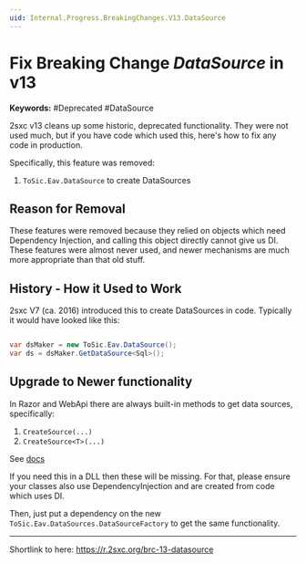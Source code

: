 ```yaml
---
uid: Internal.Progress.BreakingChanges.V13.DataSource
---
```


# Fix Breaking Change _DataSource_ in v13

**Keywords:** #Deprecated #DataSource

2sxc v13 cleans up some historic, deprecated functionality. They were not used much, but if you have code which used this, here's how to fix any code in production. 

Specifically, this feature was removed:

1. `ToSic.Eav.DataSource` to create DataSources

## Reason for Removal

These features were removed because they relied on objects which need Dependency Injection, and calling this object directly cannot give us DI.
These features were almost never used, and newer mechanisms are much more appropriate than that old stuff. 

## History - How it Used to Work

2sxc V7 (ca. 2016) introduced this to create DataSources in code. Typically it would have looked like this:

```csharp

var dsMaker = new ToSic.Eav.DataSource();
var ds = dsMaker.GetDataSource<Sql>();
```

## Upgrade to Newer functionality

In Razor and WebApi there are always built-in methods to get data sources, specifically:

1. `CreateSource(...)` 
1. `CreateSource<T>(...)`

See [docs](xref:ToSic.Sxc.Code.DynamicCode.CreateSource*)

If you need this in a DLL then these will be missing. For that, please ensure your classes also use DependencyInjection and are created from code which uses DI. 

Then, just put a dependency on the new `ToSic.Eav.DataSources.DataSourceFactory` to get the same functionality. 

---

Shortlink to here: https://r.2sxc.org/brc-13-datasource